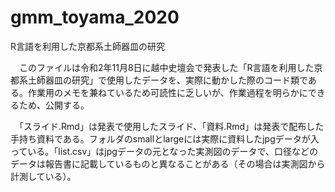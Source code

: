 # gmm_toyama_2020
 R言語を利用した京都系土師器皿の研究

　このファイルは令和2年11月8日に越中史壇会で発表した「R言語を利用した京都系土師器皿の研究」で使用したデータを、実際に動かした際のコード類である。作業用のメモを兼ねているため可読性に乏しいが、作業過程を明らかにできるため、公開する。

　「スライド.Rmd」は発表で使用したスライド、「資料.Rmd」は発表で配布した手持ち資料である。フォルダのsmallとlargeには実際に資料したjpgデータが入っている。「list.csv」はjpgデータの元となった実測図のデータで、口径などのデータは報告書に記載しているものと異なることがある（その場合は実測図から計測している）。
